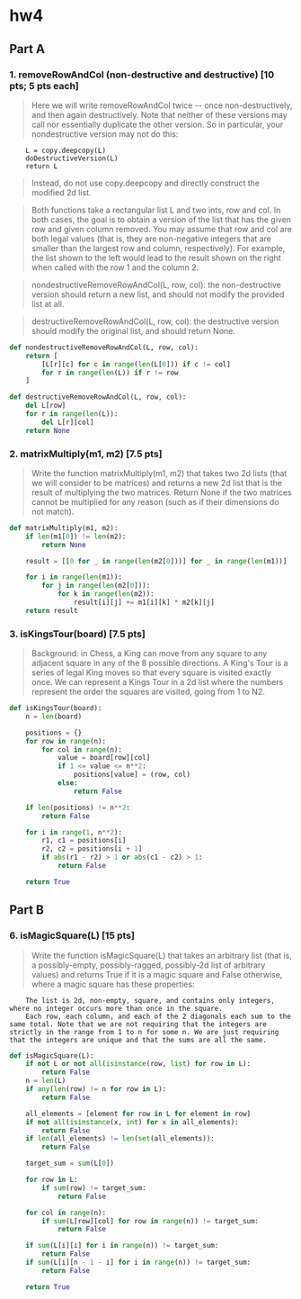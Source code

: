 # hw4

## Part A

### 1. removeRowAndCol (non-destructive and destructive) [10 pts; 5 pts each]

> Here we will write removeRowAndCol twice -- once non-destructively, and then again destructively. Note that neither of these versions may call nor essentially duplicate the other version. So in particular, your nondestructive version may not do this:

```text
    L = copy.deepcopy(L)
    doDestructiveVersion(L)
    return L
```

> Instead, do not use copy.deepcopy and directly construct the modified 2d list.

> Both functions take a rectangular list L and two ints, row and col. In both cases, the goal is to obtain a version of the list that has the given row and given column removed. You may assume that row and col are both legal values (that is, they are non-negative integers that are smaller than the largest row and column, respectively). For example, the list shown to the left would lead to the result shown on the right when called with the row 1 and the column 2.

> nondestructiveRemoveRowAndCol(L, row, col): the non-destructive version should return a new list, and should not modify the provided list at all.

> destructiveRemoveRowAndCol(L, row, col): the destructive version should modify the original list, and should return None.

```python
def nondestructiveRemoveRowAndCol(L, row, col):
    return [
        [L[r][c] for c in range(len(L[0])) if c != col]
        for r in range(len(L)) if r != row
    ]

def destructiveRemoveRowAndCol(L, row, col):
    del L[row]
    for r in range(len(L)):
        del L[r][col]
    return None
```

### 2. matrixMultiply(m1, m2) [7.5 pts]

> Write the function matrixMultiply(m1, m2) that takes two 2d lists (that we will consider to be matrices) and returns a new 2d list that is the result of multiplying the two matrices. Return None if the two matrices cannot be multiplied for any reason (such as if their dimensions do not match). 


```python
def matrixMultiply(m1, m2):
    if len(m1[0]) != len(m2):
        return None

    result = [[0 for _ in range(len(m2[0]))] for _ in range(len(m1))]

    for i in range(len(m1)):
        for j in range(len(m2[0])):
            for k in range(len(m2)):
                result[i][j] += m1[i][k] * m2[k][j]
    return result
```

### 3. isKingsTour(board) [7.5 pts]

> Background: in Chess, a King can move from any square to any adjacent square in any of the 8 possible directions. A King's Tour is a series of legal King moves so that every square is visited exactly once. We can represent a Kings Tour in a 2d list where the numbers represent the order the squares are visited, going from 1 to N2.


```python
def isKingsTour(board):
    n = len(board)

    positions = {}
    for row in range(n):
        for col in range(n):
            value = board[row][col]
            if 1 <= value <= n**2:
                positions[value] = (row, col)
            else:
                return False

    if len(positions) != n**2:
        return False

    for i in range(1, n**2):
        r1, c1 = positions[i]
        r2, c2 = positions[i + 1]
        if abs(r1 - r2) > 1 or abs(c1 - c2) > 1:
            return False

    return True
```

## Part B

### 6. isMagicSquare(L) [15 pts]

> Write the function isMagicSquare(L) that takes an arbitrary list (that is, a possibly-empty, possibly-ragged, possibly-2d list of arbitrary values) and returns True if it is a magic square and False otherwise, where a magic square has these properties:

```
    The list is 2d, non-empty, square, and contains only integers, where no integer occurs more than once in the square.
    Each row, each column, and each of the 2 diagonals each sum to the same total. Note that we are not requiring that the integers are strictly in the range from 1 to n for some n. We are just requiring that the integers are unique and that the sums are all the same.
```


```python
def isMagicSquare(L):
    if not L or not all(isinstance(row, list) for row in L):
        return False
    n = len(L)
    if any(len(row) != n for row in L):
        return False

    all_elements = [element for row in L for element in row]
    if not all(isinstance(x, int) for x in all_elements):
        return False
    if len(all_elements) != len(set(all_elements)):
        return False

    target_sum = sum(L[0])

    for row in L:
        if sum(row) != target_sum:
            return False

    for col in range(n):
        if sum(L[row][col] for row in range(n)) != target_sum:
            return False

    if sum(L[i][i] for i in range(n)) != target_sum:
        return False
    if sum(L[i][n - 1 - i] for i in range(n)) != target_sum:
        return False

    return True
```